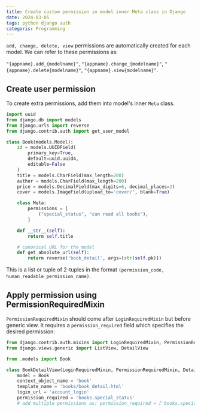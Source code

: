 ```yaml
---
title: Create custom permission in model inner Meta class in Django
date: 2024-03-05
tags: python django auth
categoris: Programming
---
```


`add, change, delete, view` permissions are automatically created for each model. We can refer to these permissions as:

`"{appname}.add_{modelname}"`, `"{appname}.change_{modelname}"`, `"{appname}.delete{modelname}"`, `"{appname}.view{modelname}"`.

## Create user permission

To create extra permissions, add them into model's inner `Meta` class.

```python
import uuid
from django.db import models
from django.urls import reverse
from django.contrib.auth import get_user_model

class Book(models.Model):
    id = models.UUIDField(
        primary_key=True,
        default=uuid.uuid4,
        editable=False
    )
    title = models.CharField(max_length=200)
    author = models.CharField(max_length=200)
    price = models.DecimalField(max_digits=6, decimal_places=2)
    cover = models.ImageField(upload_to='cover/', blank=True)

    class Meta:
        permissions = [
            ("special_status", "can read all books"),
        ]

    def __str__(self):
        return self.title

    # canonical URL for the model
    def get_absolute_url(self):
        return reverse('book_detail', args=[str(self.pk)])
```

This is a list or tuple of 2-tuples in the format `(permission_code, human_readable_permission_name)`.

## Apply permission using PermissionRequiredMixin

`PermissionRequiredMixin` should come after `LoginRequiredMixin` but before generic view.  It requires a `permission_required` field which specifies the desired permission:

```python
from django.contrib.auth.mixins import LoginRequiredMixin, PermissionRequiredMixin
from django.views.generic import ListView, DetailView

from .models import Book

class BookDetailView(LoginRequiredMixin, PermissionRequiredMixin, DetailView):
    model = Book
    context_object_name = 'book'
    template_name = 'books/book_detail.html'
    login_url = 'account_login'
    permission_required = 'books.special_status'
    # add multiple permissions as: permission_required = ['books.special_status',]
```
